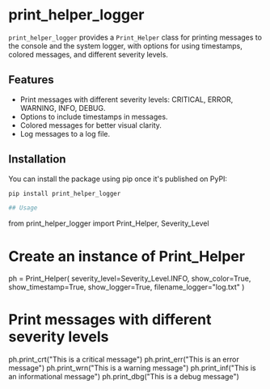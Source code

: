 # print_helper_logger

`print_helper_logger` provides a `Print_Helper` class for printing messages to the console and the system logger, with options for using timestamps, colored messages, and different severity levels.

## Features

- Print messages with different severity levels: CRITICAL, ERROR, WARNING, INFO, DEBUG.
- Options to include timestamps in messages.
- Colored messages for better visual clarity.
- Log messages to a log file.

## Installation

You can install the package using pip once it's published on PyPI:

```bash
pip install print_helper_logger

## Usage

```
from print_helper_logger import Print_Helper, Severity_Level

# Create an instance of Print_Helper
ph = Print_Helper(
    severity_level=Severity_Level.INFO, 
    show_color=True, 
    show_timestamp=True, 
    show_logger=True, 
    filename_logger="log.txt"
)

# Print messages with different severity levels
ph.print_crt("This is a critical message")
ph.print_err("This is an error message")
ph.print_wrn("This is a warning message")
ph.print_inf("This is an informational message")
ph.print_dbg("This is a debug message")
```
